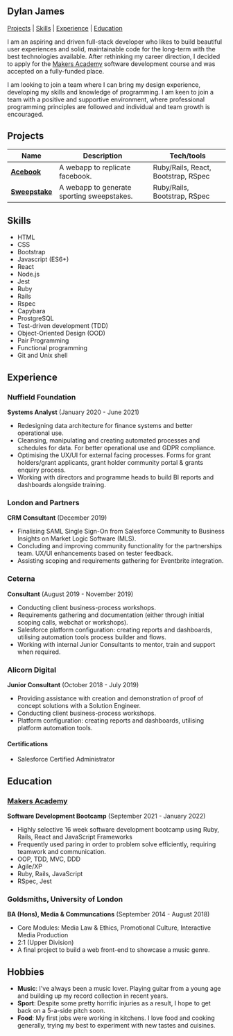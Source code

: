## Dylan James

[Projects](#projects) | [Skills](#skills) | [Experience](#experience) | [Education](#education)

I am an aspiring and driven full-stack developer who likes to build beautiful user experiences and solid, maintainable code for the long-term with the best technologies available. After rethinking my career direction, I decided to apply for the [Makers Academy] software development course and was accepted on a fully-funded place.

I am looking to join a team where I can bring my design experience, developing my skills and knowledge of programming. I am keen to join a team with a positive and supportive environment, where professional programming principles are followed and individual and team growth is encouraged.

## Projects

| Name | Description | Tech/tools |
| ---- | ----------- | ---------- |
| **[Acebook]** | A webapp to replicate facebook. | Ruby/Rails, React, Bootstrap, RSpec |
| **[Sweepstake]** | A webapp to generate sporting sweepstakes. | Ruby/Rails, Bootstrap, RSpec |

## Skills

- HTML
- CSS
- Bootstrap
- Javascript (ES6+)
- React
- Node.js
- Jest
- Ruby
- Rails
- Rspec
- Capybara
- ProstgreSQL
- Test-driven development (TDD)
- Object-Oriented Design (OOD)
- Pair Programming
- Functional programming
- Git and Unix shell

## Experience

### Nuffield Foundation

**Systems Analyst** (January 2020 - June 2021)

- Redesigning data architecture for finance systems and better operational use.
- Cleansing, manipulating and creating automated processes and schedules for data. For better operational use and GDPR compliance.
- Optimising the UX/UI for external facing processes. Forms for grant holders/grant applicants, grant holder community portal & grants enquiry process.
- Working with directors and programme heads to build BI reports and dashboards alongside training.

### London and Partners

**CRM Consultant** (December 2019)

- Finalising SAML Single Sign-On from Salesforce Community to Business Insights on Market Logic Software (MLS). 
- Concluding and improving community functionality for the partnerships team. UX/UI enhancements based on tester feedback.
- Assisting scoping and requirements gathering for Eventbrite integration.

### Ceterna

**Consultant** (August 2019 - November 2019)

- Conducting client business-process workshops.
- Requirements gathering and documentation (either through initial scoping calls, webchat or workshops).
- Salesforce platform configuration: creating reports and dashboards, utilising automation tools process builder and flows.
- Working with internal Junior Consultants to mentor, train and support when required.

### Alicorn Digital

**Junior Consultant** (October 2018 - July 2019)

- Providing assistance with creation and demonstration of proof of concept solutions with a Solution Engineer. 
- Conducting client business-process workshops.
- Platform configuration: creating reports and dashboards, utilising platform automation tools.

#### Certifications

- Salesforce Certified Administrator

## Education

### [Makers Academy]

**Software Development Bootcamp** (September 2021 - January 2022)

- Highly selective 16 week software development bootcamp using Ruby, Rails, React and JavaScript Frameworks
- Frequently used paring in order to problem solve efficiently, requiring teamwork and communication.
- OOP, TDD, MVC, DDD
- Agile/XP
- Ruby, Rails, JavaScript
- RSpec, Jest

### Goldsmiths, University of London

**BA (Hons), Media & Communcations** (September 2014 - August 2018)

- Core Modules: Media Law & Ethics, Promotional Culture, Interactive Media Production
- 2:1 (Upper Division)
- A final project to build a web front-end to showcase a music genre.

## Hobbies

- **Music**: I've always been a music lover. Playing guitar from a young age and building up my record collection in recent years.
- **Sport**: Despite some pretty horrific injuries as a result, I hope to get back on a 5-a-side pitch soon.
- **Food**: My first jobs were working in kitchens. I love food and cooking generally, trying my best to experiment with new tastes and cuisines.

[acebook]: https://github.com/DylanRJ/Acebook
[sweepstake]: https://github.com/DylanRJ/sweepstake
[makers academy]: https://www.makers.tech
